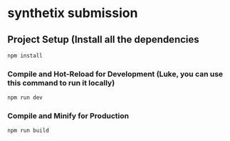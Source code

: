 # synthetix submission

## Project Setup (Install all the dependencies

```sh
npm install
```

### Compile and Hot-Reload for Development (Luke, you can use this command to run it locally)

```sh
npm run dev
```

### Compile and Minify for Production

```sh
npm run build
```
